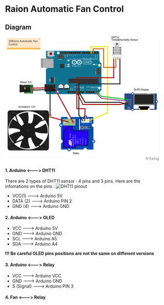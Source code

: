 # Raion Automatic Fan Control
## Diagram
![Diagram](https://raw.githubusercontent.com/leductan-nguyen/Automatic-Fan-Control/master/docs/diagram.png)
#### 1. Arduino <---> DHT11 
There are 2 types of DHT11 sensor : 4 pins and 3 pins. Here are the infomations on the pins :
![DHT11 pinout](https://raw.githubusercontent.com/leductan-nguyen/Automatic-Fan-Control/master/docs/DHT11–Temperature-Sensor-Pinout.jpg)
- VCC(1) ---> Arduino 5V
- DATA (2) ---> Arduino PIN 2
- GND (4) ---> Arduino GND
#### 2. Arduino <---> OLED
- VCC ---> Arduino 5V
- GND ---> Arduino GND
- SCL ---> Arduino A5
- SDA ---> Arduino A4

**!!! Be careful OLED pins positions are not the same on different versions**
#### 3. Arduino <---> Relay
- VCC ---> Arduino VCC
- GND ---> Arduino GND
- S (Signal) ---> Arduino PIN 3
#### 4. Fan <---> Relay


<!--stackedit_data:
eyJoaXN0b3J5IjpbLTE2MjMxMDU3MjksMTI2Mjg5NzgzN119
-->